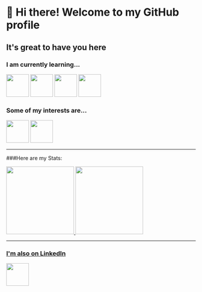 # 👋 Hi there! Welcome to my GitHub profile
## It's great to have you here

### I am currently learning...
<div>
  <img src="https://cdn.jsdelivr.net/gh/devicons/devicon/icons/python/python-original.svg" width="60" height="60" />
  <img src="https://cdn.jsdelivr.net/gh/devicons/devicon/icons/git/git-original.svg" width="60" height="60" />
  <img src="https://cdn.jsdelivr.net/gh/devicons/devicon/icons/linux/linux-original.svg" width="60" height="60" />
  <img src="https://cdn.jsdelivr.net/gh/devicons/devicon/icons/rect/rect-original.svg" width="60" height="60" />
</div>

### Some of my interests are...
<div>
  <img src="https://cdn.jsdelivr.net/gh/devicons/devicon/icons/firebase/firebase-plain.svg" width="60" height="60" />
  <img src="https://cdn.jsdelivr.net/gh/devicons/devicon/icons/flutter/flutter-original.svg" width="60" height="60" />
</div>

***
###Here are my Stats:
<div>
<a href="https://github.com/barbara-bruzon">
<img loading="lazy" height="180em" src="https://github-readme-stats.vercel.app/api/top-langs/?username=barbara-bruzon&layout=compact&langs_count=7&theme=dracula"/>
<img loading="lazy" height="180em" src="https://github-readme-stats.vercel.app/api?username=barbara-bruzon&show_icons=true&theme=dracula&include_all_commits=true&count_private=true"/>
</div>

***

### I'm also on LinkedIn
<div>
  <a href="https://br.linkedin.com/in/barbara-bruzon-60b36b23b" target="_blank"><img loading="lazy" src="https://cdn.jsdelivr.net/gh/devicons/devicon/icons/linkedin/linkedin-original.svg" width="60" height="60"></a>
</div>




<!--
**barbara-bruzon/barbara-bruzon** is a ✨ _special_ ✨ repository because its `README.md` (this file) appears on your GitHub profile.

Here are some ideas to get you started:

- 🔭 I’m currently working on ...
- 🌱 I’m currently learning ...
- 👯 I’m looking to collaborate on ...
- 🤔 I’m looking for help with ...
- 💬 Ask me about ...
- 📫 How to reach me: ...
- 😄 Pronouns: ...
- ⚡ Fun fact: ...
-->
